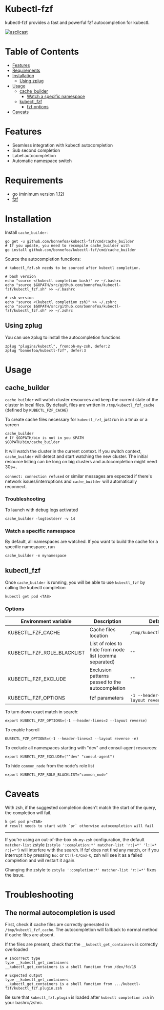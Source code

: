 # Kubectl-fzf

kubectl-fzf provides a fast and powerful fzf autocompletion for kubectl.

[![asciicast](https://asciinema.org/a/yHKY5vQ40ZaOwMQnhLfYJ5Pja.png)](https://asciinema.org/a/yHKY5vQ40ZaOwMQnhLfYJ5Pja?t=01)

Table of Contents
=================

   * [Features](#features)
   * [Requirements](#requirements)
   * [Installation](#installation)
      * [Using zplug](#using-zplug)
   * [Usage](#usage)
      * [cache_builder](#cache_builder)
         * [Watch a specific namespace](#watch-a-specific-namespace)
      * [kubectl_fzf](#kubectl_fzf)
         * [fzf options](#fzf-options)
   * [Caveats](#caveats)

# Features

- Seamless integration with kubectl autocompletion
- Sub second completion
- Label autocompletion
- Automatic namespace switch

# Requirements

- go (minimum version 1.12)
- [fzf](https://github.com/junegunn/fzf)

# Installation

Install `cache_builder`:
```shell
go get -u github.com/bonnefoa/kubectl-fzf/cmd/cache_builder
# If you update, you need to recompile cache_builder with
go install github.com/bonnefoa/kubectl-fzf/cmd/cache_builder
```

Source the autocompletion functions:
```shell
# kubectl_fzf.sh needs to be sourced after kubectl completion.

# bash version
echo "source <(kubectl completion bash)" >> ~/.bashrc
echo "source $GOPATH/src/github.com/bonnefoa/kubectl-fzf/kubectl_fzf.sh" >> ~/.bashrc

# zsh version
echo "source <(kubectl completion zsh)" >> ~/.zshrc
echo "source $GOPATH/src/github.com/bonnefoa/kubectl-fzf/kubectl_fzf.sh" >> ~/.zshrc
```

## Using zplug

You can use zplug to install the autocompletion functions
```shell
zplug "plugins/kubectl", from:oh-my-zsh, defer:2
zplug "bonnefoa/kubectl-fzf", defer:3
```

# Usage

## cache_builder

`cache_builder` will watch cluster resources and keep the current state of the cluster in local files.
By default, files are written in `/tmp/kubectl_fzf_cache` (defined by `KUBECTL_FZF_CACHE`)

To create cache files necessary for `kubectl_fzf`, just run in a tmux or a screen

```shell
cache_builder
# If $GOPATH/bin is not in you $PATH
$GOPATH/bin/cache_builder
```

It will watch the cluster in the current context. If you switch context, `cache_builder` will detect and start watching the new cluster.
The initial resource listing can be long on big clusters and autocompletion might need 30s+.

`connect: connection refused` or similar messages are expected if there's network issues/interruptions and `cache_builder` will automatically reconnect.

### Troubleshooting

To launch with debug logs activated
```shell
cache_builder -logtostderr -v 14
```

### Watch a specific namespace

By default, all namespaces are watched. If you want to build the cache for a specific namespace, run
```shell
cache_builder -n mynamespace
```

## kubectl_fzf

Once `cache_builder` is running, you will be able to use `kubectl_fzf` by calling the kubectl completion
```shell
kubectl get pod <TAB>
```

### Options

| Environment variable        | Description                                            | Default                                     |
| --------------------        | --------------------                                   | --------------------                        |
| KUBECTL_FZF_CACHE           | Cache files location                                   | `/tmp/kubectl_fzf_cache`                    |
| KUBECTL_FZF_ROLE_BLACKLIST  | List of roles to hide from node list (comma separated) | ""                                          |
| KUBECTL_FZF_EXCLUDE         | Exclusion patterns passed to the autocompletion        | ""                                          |
| KUBECTL_FZF_OPTIONS         | fzf parameters                                         | `-1 --header-lines=2 --layout reverse -e`   |

To turn down exact match in search:
```shell
export KUBECTL_FZF_OPTIONS=(-1 --header-lines=2 --layout reverse)
```

To enable hscroll
```shell
KUBECTL_FZF_OPTIONS=(-1 --header-lines=2 --layout reverse -e)
```

To exclude all namespaces starting with "dev" and consul-agent resources:
```shell
export KUBECTL_FZF_EXCLUDE=("^dev" "consul-agent")
```

To hide `common_node` from the node's role list
```shell
export KUBECTL_FZF_ROLE_BLACKLIST="common_node"
```

# Caveats

With zsh, if the suggested completion doesn't match the start of the query, the completion will fail.

```shell
k get pod pr<TAB>
# result needs to start with `pr` otherwise autocompletion will fail
```

---

If you're using an out-of-the-box `oh-my-zsh` configuration, the default `matcher-list` zstyle (`zstyle ':completion:*' matcher-list 'r:|=*' 'l:|=* r:|=*'`) will interfere with the search. If fzf does not find any match, or if you interrupt it by pressing `Esc` or `Ctrl-C/Cmd-C`, zsh will see it as a failed completion and will restart it again.

Changing the zstyle to `zstyle ':completion:*' matcher-list 'r:|=*'` fixes the issue.

# Troubleshooting

## The normal autocompletion is used

First, check if cache files are correctly generated in `/tmp/kubectl_fzf_cache`.
The autocompletion will fallback to normal method if cache files are absent.

If the files are present, check that the `__kubectl_get_containers` is correctly overloaded

```
# Incorrect type
type __kubectl_get_containers
__kubectl_get_containers is a shell function from /dev/fd/15

# Expected output
type __kubectl_get_containers
__kubectl_get_containers is a shell function from .../kubectl-fzf/kubectl_fzf.plugin.zsh
```

Be sure that `kubectl_fzf.plugin` is loaded after `kubectl completion zsh` in your bashrc/zshrc.
